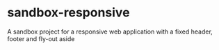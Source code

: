 sandbox-responsive
==================

A sandbox project for a responsive web application with a fixed header, footer and fly-out aside
